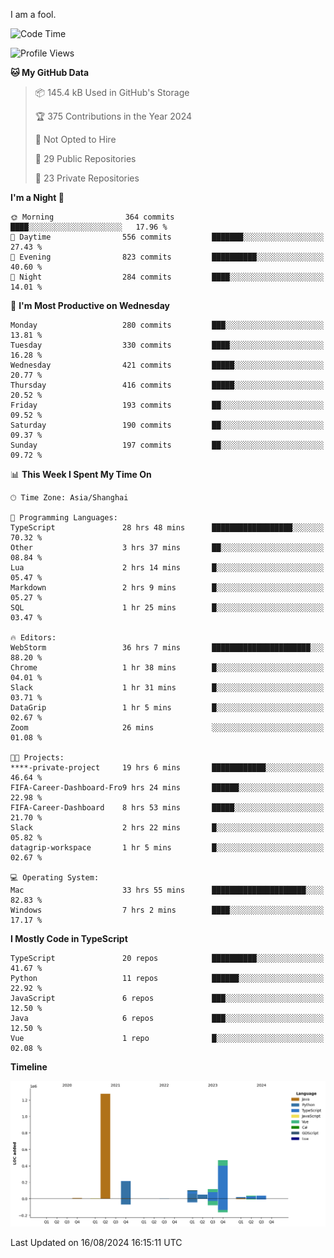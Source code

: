 I am a fool.

<!--START_SECTION:waka-->
![Code Time](http://img.shields.io/badge/Code%20Time-1%2C669%20hrs-blue)

![Profile Views](http://img.shields.io/badge/Profile%20Views-8-blue)

**🐱 My GitHub Data** 

> 📦 145.4 kB Used in GitHub's Storage 
 > 
> 🏆 375 Contributions in the Year 2024
 > 
> 🚫 Not Opted to Hire
 > 
> 📜 29 Public Repositories 
 > 
> 🔑 23 Private Repositories 
 > 
**I'm a Night 🦉** 

```text
🌞 Morning                364 commits         ████░░░░░░░░░░░░░░░░░░░░░   17.96 % 
🌆 Daytime                556 commits         ███████░░░░░░░░░░░░░░░░░░   27.43 % 
🌃 Evening                823 commits         ██████████░░░░░░░░░░░░░░░   40.60 % 
🌙 Night                  284 commits         ████░░░░░░░░░░░░░░░░░░░░░   14.01 % 
```
📅 **I'm Most Productive on Wednesday** 

```text
Monday                   280 commits         ███░░░░░░░░░░░░░░░░░░░░░░   13.81 % 
Tuesday                  330 commits         ████░░░░░░░░░░░░░░░░░░░░░   16.28 % 
Wednesday                421 commits         █████░░░░░░░░░░░░░░░░░░░░   20.77 % 
Thursday                 416 commits         █████░░░░░░░░░░░░░░░░░░░░   20.52 % 
Friday                   193 commits         ██░░░░░░░░░░░░░░░░░░░░░░░   09.52 % 
Saturday                 190 commits         ██░░░░░░░░░░░░░░░░░░░░░░░   09.37 % 
Sunday                   197 commits         ██░░░░░░░░░░░░░░░░░░░░░░░   09.72 % 
```


📊 **This Week I Spent My Time On** 

```text
🕑︎ Time Zone: Asia/Shanghai

💬 Programming Languages: 
TypeScript               28 hrs 48 mins      ██████████████████░░░░░░░   70.32 % 
Other                    3 hrs 37 mins       ██░░░░░░░░░░░░░░░░░░░░░░░   08.84 % 
Lua                      2 hrs 14 mins       █░░░░░░░░░░░░░░░░░░░░░░░░   05.47 % 
Markdown                 2 hrs 9 mins        █░░░░░░░░░░░░░░░░░░░░░░░░   05.27 % 
SQL                      1 hr 25 mins        █░░░░░░░░░░░░░░░░░░░░░░░░   03.47 % 

🔥 Editors: 
WebStorm                 36 hrs 7 mins       ██████████████████████░░░   88.20 % 
Chrome                   1 hr 38 mins        █░░░░░░░░░░░░░░░░░░░░░░░░   04.01 % 
Slack                    1 hr 31 mins        █░░░░░░░░░░░░░░░░░░░░░░░░   03.71 % 
DataGrip                 1 hr 5 mins         █░░░░░░░░░░░░░░░░░░░░░░░░   02.67 % 
Zoom                     26 mins             ░░░░░░░░░░░░░░░░░░░░░░░░░   01.08 % 

🐱‍💻 Projects: 
****-private-project     19 hrs 6 mins       ████████████░░░░░░░░░░░░░   46.64 % 
FIFA-Career-Dashboard-Fro9 hrs 24 mins       ██████░░░░░░░░░░░░░░░░░░░   22.98 % 
FIFA-Career-Dashboard    8 hrs 53 mins       █████░░░░░░░░░░░░░░░░░░░░   21.70 % 
Slack                    2 hrs 22 mins       █░░░░░░░░░░░░░░░░░░░░░░░░   05.82 % 
datagrip-workspace       1 hr 5 mins         █░░░░░░░░░░░░░░░░░░░░░░░░   02.67 % 

💻 Operating System: 
Mac                      33 hrs 55 mins      █████████████████████░░░░   82.83 % 
Windows                  7 hrs 2 mins        ████░░░░░░░░░░░░░░░░░░░░░   17.17 % 
```

**I Mostly Code in TypeScript** 

```text
TypeScript               20 repos            ██████████░░░░░░░░░░░░░░░   41.67 % 
Python                   11 repos            ██████░░░░░░░░░░░░░░░░░░░   22.92 % 
JavaScript               6 repos             ███░░░░░░░░░░░░░░░░░░░░░░   12.50 % 
Java                     6 repos             ███░░░░░░░░░░░░░░░░░░░░░░   12.50 % 
Vue                      1 repo              █░░░░░░░░░░░░░░░░░░░░░░░░   02.08 % 
```



**Timeline**

![Lines of Code chart](https://raw.githubusercontent.com/VeejaLiu/VeejaLiu/master/assets/bar_graph.png)


 Last Updated on 16/08/2024 16:15:11 UTC
<!--END_SECTION:waka-->
